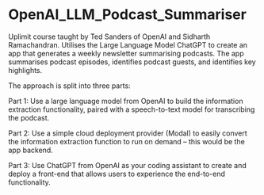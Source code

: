 # OpenAI_LLM_Podcast_Summariser
Uplimit course taught by Ted Sanders of OpenAI and Sidharth Ramachandran. Utilises the Large Language Model ChatGPT to create an app that generates a weekly newsletter summarising podcasts. The app summarises podcast episodes, identifies podcast guests, and identifies key highlights.  

The approach is split into three parts:

Part 1: Use a large language model from OpenAI to build the information extraction functionality, paired with a speech-to-text model for transcribing the podcast.

Part 2: Use a simple cloud deployment provider (Modal) to easily convert the information extraction function to run on demand – this would be the app backend.

Part 3: Use ChatGPT from OpenAI as your coding assistant to create and deploy a front-end that allows users to experience the end-to-end functionality.
